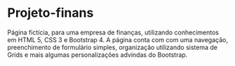# Projeto-finans
Página fictícia, para uma empresa de finanças, utilizando conhecimentos em HTML 5, CSS 3 e Bootstrap 4. A página conta com com uma navegação, preenchimento de formulário simples, organização utilizando sistema de Grids e mais algumas personalizações advindas do Bootstrap.
